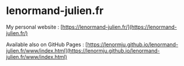 # lenormand-julien.fr

My personal website : [https://lenormand-julien.fr/](https://lenormand-julien.fr/)

Available also on GitHub Pages : [https://lenormju.github.io/lenormand-julien.fr/www/index.html](https://lenormju.github.io/lenormand-julien.fr/www/index.html)
